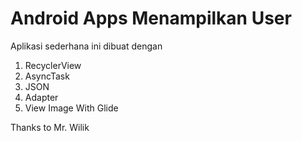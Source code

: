# Android Apps Menampilkan User

Aplikasi sederhana ini dibuat dengan 
1. RecyclerView
2. AsyncTask
3. JSON
4. Adapter
5. View Image With Glide

Thanks to Mr. Wilik
